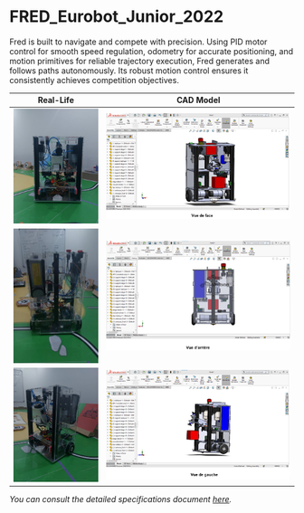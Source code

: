 # FRED_Eurobot_Junior_2022

Fred is built to navigate and compete with precision. Using PID motor control for smooth speed regulation, odometry for accurate positioning, and motion primitives for reliable trajectory execution, Fred generates and follows paths autonomously. Its robust motion control ensures it consistently achieves competition objectives.

| Real-Life | CAD Model |
|-----------|-----------|
| ![Real1](images/real1.png) | ![CAD1](images/cad1.png) |
| ![Real2](images/real2.png) | ![CAD2](images/cad2.png) |
| ![Real3](images/real3.png) | ![CAD3](images/cad3.png) |

*You can consult the detailed specifications document [here](https://www.coupederobotique.fr/wp-content/uploads/EurobotJunior2022_Rules-EN.pdf).*
